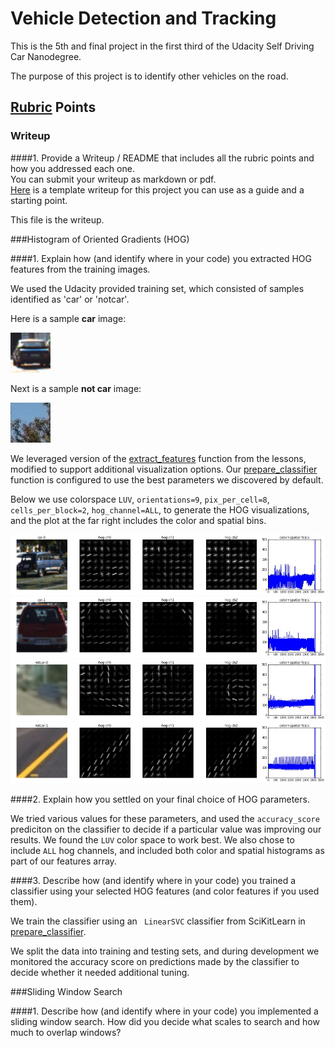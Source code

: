 # Vehicle Detection and Tracking

This is the 5th and final project in the first third of the Udacity Self Driving Car Nanodegree.

The purpose of this project is to identify other vehicles on the road.

## [Rubric](https://review.udacity.com/#!/rubrics/513/view) Points

### Writeup

####1. Provide a Writeup / README that includes all the rubric points and how you addressed each one.  
You can submit your writeup as markdown or pdf.  
[Here](https://github.com/udacity/CarND-Vehicle-Detection/blob/master/writeup_template.md) 
is a template writeup for this project you can use as a guide and a starting point.  

This file is the writeup.

###Histogram of Oriented Gradients (HOG)

####1. Explain how (and identify where in your code) you extracted HOG features from the training images.

We used the Udacity provided training set, which consisted of samples identified as 'car' or 'notcar'.

Here is a sample **car** image:

![car_sample][car_sample]

Next is a sample **not car** image:
 
![notcar_sample][notcar_sample]

We leveraged version of the [extract_features](./lessons_functions.py) function from the lessons, modified
to support additional visualization options.  Our [prepare_classifier](./vdat-pipeline.py) function is
configured to use the best parameters we discovered by default.

Below we use colorspace `LUV`, `orientations=9`, `pix_per_cell=8`, `cells_per_block=2`, `hog_channel=ALL`,
to generate the HOG visualizations, and the plot at the far right includes the color and spatial bins.

![car1_sequence][car1_sequence]
![car2_sequence][car2_sequence]
![notcar1_sequence][notcar1_sequence]
![notcar2_sequence][notcar2_sequence]

####2. Explain how you settled on your final choice of HOG parameters.

We tried various values for these parameters, and used the `accuracy_score` prediciton on the classifier
to decide if a particular value was improving our results. We found the `LUV` color space to work best.
We also chose to include `ALL` hog channels, and included both color and spatial histograms as part of
our features array.

####3. Describe how (and identify where in your code) you trained a classifier using your selected HOG features (and color features if you used them).

We train the classifier using an ` LinearSVC` classifier from SciKitLearn in [prepare_classifier](./vdat-pipeline.py).

We split the data into training and testing sets, and during development we monitored the accuracy score
on predictions made by the classifier to decide whether it needed additional tuning.

###Sliding Window Search

####1. Describe how (and identify where in your code) you implemented a sliding window search.  How did you decide what scales to search and how much to overlap windows?



[//]: # (Image References)

[car_sample]: ./samples/1.jpeg
[notcar_sample]: ./samples/extra01.jpeg
[car1_sequence]: ./output_folder/car-0-hog-sequence.jpg
[car2_sequence]: ./output_folder/car-1-hog-sequence.jpg
[notcar1_sequence]: ./output_folder/notcar-0-hog-sequence.jpg
[notcar2_sequence]: ./output_folder/notcar-1-hog-sequence.jpg
